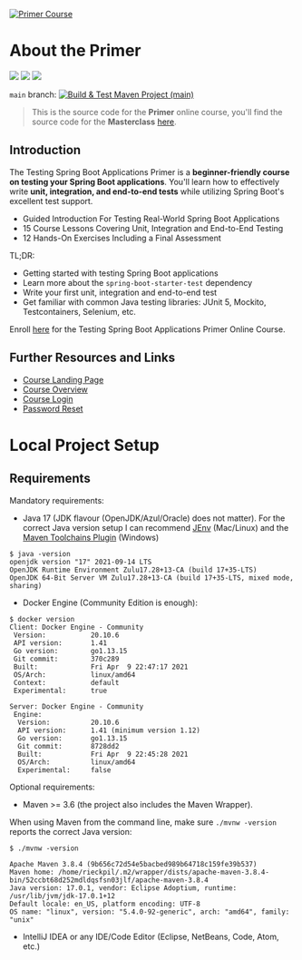 [![Primer Course](https://rieckpil.de/wp-content/uploads/2021/06/testing-spring-boot-applications-primer-course-logo.png)](https://rieckpil.de/testing-spring-boot-applications-primer/)

# About the Primer

[![](https://img.shields.io/badge/Spring%20Boot%20Version-2.7.0-orange)](/pom.xml)
[![](https://img.shields.io/badge/Java%20Version-17-orange)](/pom.xml)
[![](https://img.shields.io/badge/Enroll-Now-orange)](https://rieckpil.de/testing-spring-boot-applications-primer/)

`main` branch: [![Build & Test Maven Project (main)](https://github.com/rieckpil/testing-spring-boot-applications-primer/workflows/Build%20&%20Test%20Maven%20Project/badge.svg)](https://github.com/rieckpil/testing-spring-boot-applications-primer/actions/workflows/maven.yml?query=branch%3Amain)

> This is the source code for the **Primer** online course, you'll find the source code for the **Masterclass** [here](https://github.com/rieckpil/testing-spring-boot-applications-masterclass).

## Introduction

The Testing Spring Boot Applications Primer is a **beginner-friendly course on testing your Spring Boot applications**. You'll learn how to effectively write **unit, integration, and end-to-end tests** while utilizing Spring Boot's excellent test support.

- Guided Introduction For Testing Real-World Spring Boot Applications
- 15 Course Lessons Covering Unit, Integration and End-to-End Testing
- 12 Hands-On Exercises Including a Final Assessment

TL;DR:

- Getting started with testing Spring Boot applications
- Learn more about the `spring-boot-starter-test` dependency
- Write your first unit, integration and end-to-end test
- Get familiar with common Java testing libraries: JUnit 5, Mockito, Testcontainers, Selenium, etc.

Enroll [here](https://rieckpil.de/testing-spring-boot-applications-primer/) for the Testing Spring Boot Applications Primer Online Course.

## Further Resources and Links

* [Course Landing Page](https://rieckpil.de/testing-spring-boot-applications-primer)
* [Course Overview](https://rieckpil.de/courses/testing-spring-boot-applications-primer/)
* [Course Login](https://rieckpil.de/wp-login.php)
* [Password Reset](https://rieckpil.de/wp-login.php?action=lostpassword)

# Local Project Setup

## Requirements

Mandatory requirements:

* Java 17 (JDK flavour (OpenJDK/Azul/Oracle) does not matter). For the correct Java version setup I can recommend [JEnv](https://www.youtube.com/watch?v=9FVZyeFDXo0) (Mac/Linux) and the [Maven Toolchains Plugin](https://maven.apache.org/plugins/maven-toolchains-plugin/toolchains/jdk.html) (Windows)

```
$ java -version
openjdk version "17" 2021-09-14 LTS
OpenJDK Runtime Environment Zulu17.28+13-CA (build 17+35-LTS)
OpenJDK 64-Bit Server VM Zulu17.28+13-CA (build 17+35-LTS, mixed mode, sharing)
```

* Docker Engine (Community Edition is enough):

```
$ docker version
Client: Docker Engine - Community
 Version:           20.10.6
 API version:       1.41
 Go version:        go1.13.15
 Git commit:        370c289
 Built:             Fri Apr  9 22:47:17 2021
 OS/Arch:           linux/amd64
 Context:           default
 Experimental:      true

Server: Docker Engine - Community
 Engine:
  Version:          20.10.6
  API version:      1.41 (minimum version 1.12)
  Go version:       go1.13.15
  Git commit:       8728dd2
  Built:            Fri Apr  9 22:45:28 2021
  OS/Arch:          linux/amd64
  Experimental:     false
```

Optional requirements:

* Maven >= 3.6 (the project also includes the Maven Wrapper).

When using Maven from the command line, make sure `./mvnw -version` reports the correct Java version:

```
$ ./mvnw -version

Apache Maven 3.8.4 (9b656c72d54e5bacbed989b64718c159fe39b537)
Maven home: /home/rieckpil/.m2/wrapper/dists/apache-maven-3.8.4-bin/52ccbt68d252mdldqsfsn03jlf/apache-maven-3.8.4
Java version: 17.0.1, vendor: Eclipse Adoptium, runtime: /usr/lib/jvm/jdk-17.0.1+12
Default locale: en_US, platform encoding: UTF-8
OS name: "linux", version: "5.4.0-92-generic", arch: "amd64", family: "unix"
```

* IntelliJ IDEA or any IDE/Code Editor (Eclipse, NetBeans, Code, Atom, etc.)
